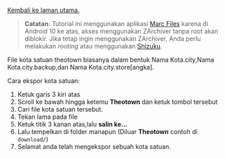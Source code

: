 [Kembali ke laman utama.](index.md)

> **Catatan**: Tutorial ini menggunakan aplikasi [Marc Files](https://play.google.com/store/apps/details?id=com.marc.files) karena di Android 10 ke atas, akses menggunakan ZArchiver tanpa root akan diblokir. Jika tetap ingin menggunakan ZArchiver, Anda perlu melakukan *rooting* atau menggunakan [Shizuku](https://shizuku.rikka.app/).

File kota satuan theotown biasanya dalam bentuk Nama Kota.city,Nama Kota.city.backup,dan Nama Kota.city.store\[angka\].

Cara ekspor kota satuan:

1. Ketuk garis 3 kiri atas
2. Scroll ke bawah hingga ketemu **Theotown** dan ketuk tombol tersebut
3. Cari file kota satuan tersebut.
4. Tekan lama pada file
5. Ketuk titik 3 kanan atas,lalu **salin ke...**
6. Lalu tempelkan di folder manapun (Diluar **Theotown** contoh di `download/`)
7. Selamat anda telah mengekspor sebuah kota satuan.